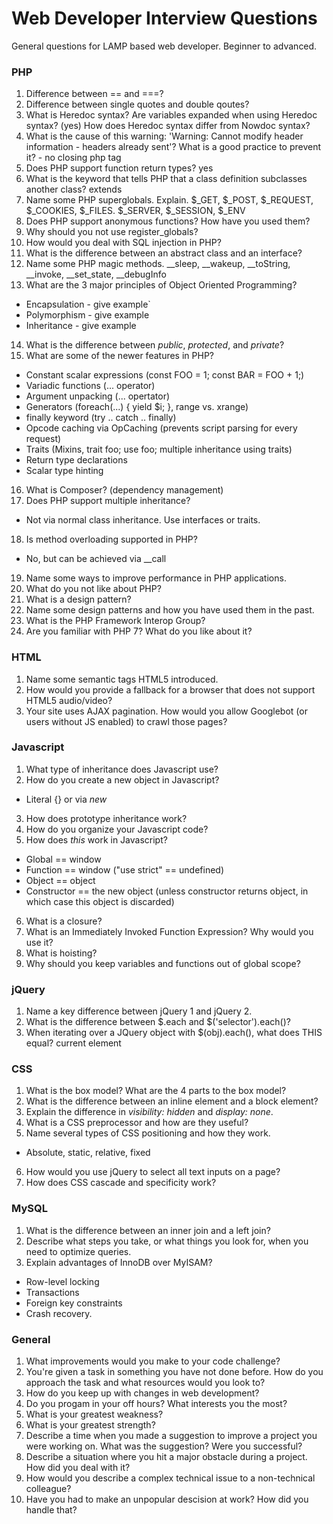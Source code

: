 Web Developer Interview Questions
=======================

General questions for LAMP based web developer. Beginner to advanced.

### PHP

1. Difference between == and ===?
2. Difference between single quotes and double qoutes?
3. What is Heredoc syntax? Are variables expanded when using Heredoc syntax? (yes) How does Heredoc syntax differ from Nowdoc syntax?
4. What is the cause of this warning: 'Warning: Cannot modify header information - headers already sent'? What is a good practice to prevent it? - no closing php tag
5. Does PHP support function return types? yes
6. What is the keyword that tells PHP that a class definition subclasses another class? extends
7. Name some PHP superglobals. Explain. $_GET, $_POST, $_REQUEST, $_COOKIES, $_FILES. $_SERVER, $_SESSION, $_ENV
8. Does PHP support anonymous functions? How have you used them?
9. Why should you not use register_globals?
10. How would you deal with SQL injection in PHP?
11. What is the difference between an abstract class and an interface?
12. Name some PHP magic methods. __sleep, __wakeup, __toString, __invoke, __set_state, __debugInfo
13. What are the 3 major principles of Object Oriented Programming?
  * Encapsulation - give example`
  * Polymorphism - give example
  * Inheritance - give example
14. What is the difference between _public_, _protected_, and _private_?
15. What are some of the newer features in PHP?
  * Constant scalar expressions (const FOO = 1; const BAR = FOO + 1;)
  * Variadic functions (... operator)
  * Argument unpacking (... opertator)
  * Generators (foreach(...) { yield $i; }, range vs. xrange)
  * finally keyword (try .. catch .. finally)
  * Opcode caching via OpCaching (prevents script parsing for every request)
  * Traits (Mixins, trait foo; use foo; multiple inheritance using traits)
  * Return type declarations
  * Scalar type hinting
16. What is Composer? (dependency management)
17. Does PHP support multiple inheritance? 
  * Not via normal class inheritance. Use interfaces or traits.
18. Is method overloading supported in PHP?
  * No, but can be achieved via __call
19. Name some ways to improve performance in PHP applications.
20. What do you not like about PHP?
21. What is a design pattern?
22. Name some design patterns and how you have used them in the past.
23. What is the PHP Framework Interop Group?
24. Are you familiar with PHP 7? What do you like about it?

### HTML

1. Name some semantic tags HTML5 introduced.
2. How would you provide a fallback for a browser that does not support HTML5 audio/video?
3. Your site uses AJAX pagination. How would you allow Googlebot (or users without JS enabled) to crawl those pages?

### Javascript

1. What type of inheritance does Javascript use?
2. How do you create a new object in Javascript?
  * Literal {} or via _new_
3. How does prototype inheritance work?
4. How do you organize your Javascript code?
5. How does _this_ work in Javascript?
  * Global == window
  * Function == window ("use strict" == undefined)
  * Object == object
  * Constructor == the new object (unless constructor returns object, in which case this object is discarded)
6. What is a closure?
7. What is an Immediately Invoked Function Expression? Why would you use it?
8. What is hoisting? 
9. Why should you keep variables and functions out of global scope?

### jQuery

1. Name a key difference between jQuery 1 and jQuery 2.
2. What is the difference between $.each and $('selector').each()?
3. When iterating over a JQuery object with $(obj).each(), what does THIS equal? current element

### CSS

1. What is the box model? What are the 4 parts to the box model?
2. What is the difference between an inline element and a block element?
3. Explain the difference in _visibility: hidden_ and _display: none_.
4. What is a CSS preprocessor and how are they useful?
5. Name several types of CSS positioning and how they work.
  * Absolute, static, relative, fixed
6. How would you use jQuery to select all text inputs on a page?
7. How does CSS cascade and specificity work?

### MySQL

1. What is the difference between an inner join and a left join?
2. Describe what steps you take, or what things you look for, when you need to optimize queries.
3. Explain advantages of InnoDB over MyISAM?
  * Row-level locking
  * Transactions
  * Foreign key constraints
  * Crash recovery.

### General
1. What improvements would you make to your code challenge?
2. You're given a task in something you have not done before. How do you approach the task and what resources would you look to?
3. How do you keep up with changes in web development?
4. Do you progam in your off hours? What interests you the most?
5. What is your greatest weakness?
6. What is your greatest strength?
7. Describe a time when you made a suggestion to improve a project you were working on. What was the suggestion? Were you successful?
8. Describe a situation where you hit a major obstacle during a project. How did you deal with it? 
9. How would you describe a complex technical issue to a non-technical colleague?
10. Have you had to make an unpopular descision at work? How did you handle that?
